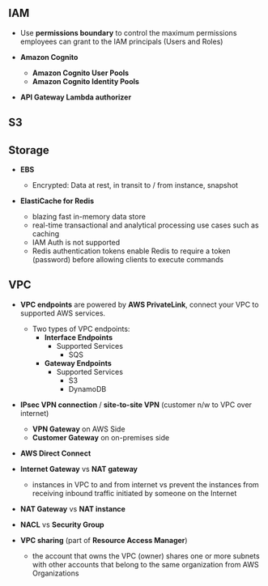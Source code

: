 ## IAM

- Use **permissions boundary** to control the maximum permissions employees can grant to the IAM principals (Users and Roles)

- **Amazon Cognito**
    - **Amazon Cognito User Pools**
    - **Amazon Cognito Identity Pools**

- **API Gateway Lambda authorizer**

## S3


## Storage

- **EBS**
    - Encrypted: Data at rest, in transit to / from instance, snapshot

- **ElastiCache for Redis**
    - blazing fast in-memory data store
    - real-time transactional and analytical processing use cases such as caching
    - IAM Auth is not supported
    - Redis authentication tokens enable Redis to require a token (password) before allowing clients to execute commands



## VPC

- **VPC endpoints** are powered by **AWS PrivateLink**, connect your VPC to supported AWS services.
    - Two types of VPC endpoints:
        - **Interface Endpoints**
            - Supported Services
                - SQS
        - **Gateway Endpoints**
            - Supported Services
                - S3
                - DynamoDB


- **IPsec VPN connection** / **site-to-site VPN** (customer n/w to VPC over internet)
    - **VPN Gateway** on AWS Side
    - **Customer Gateway** on on-premises side

- **AWS Direct Connect**

- **Internet Gateway** vs **NAT gateway**
    - instances in VPC to and from internet vs prevent the instances from receiving inbound traffic initiated by someone on the Internet

- **NAT Gateway** vs **NAT instance**

- **NACL** vs **Security Group**

- **VPC sharing** (part of **Resource Access Manager**)
    - the account that owns the VPC (owner) shares one or more subnets with other accounts that belong to the same organization from AWS Organizations


